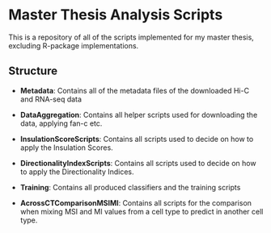 # Master Thesis Analysis Scripts

This is a repository of all of the scripts implemented for my
master thesis, excluding R-package implementations.

## Structure

- **Metadata**: Contains all of the metadata files of the
downloaded Hi-C and RNA-seq data

- **DataAggregation**: Contains all helper scripts used for
downloading the data, applying fan-c etc. 

- **InsulationScoreScripts**: Contains all scripts used to decide
on how to apply the Insulation Scores.

- **DirectionalityIndexScripts**: Contains all scripts used to decide
on how to apply the Directionality Indices.

- **Training**: Contains all produced classifiers and the training scripts

- **AcrossCTComparisonMSIMI**: Contains all scripts for the comparison 
when mixing MSI and MI values from a cell type to predict in another cell type.